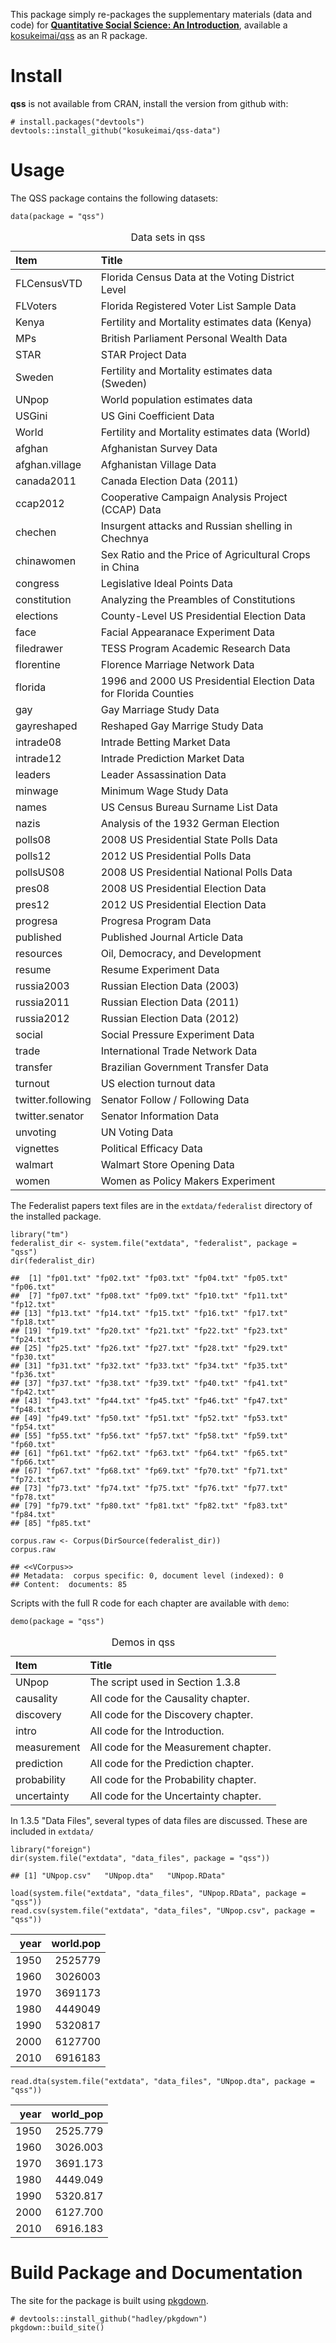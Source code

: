 This package simply re-packages the supplementary materials (data and
code) for **[Quantitative Social Science: An
Introduction](http://press.princeton.edu/titles/11025.html)**, available
a [kosukeimai/qss](https://github.com/kosukeimai/qss) as an R package.

Install
=======

**qss** is not available from CRAN, install the version from github
with:

    # install.packages("devtools")
    devtools::install_github("kosukeimai/qss-data")

Usage
=====

The QSS package contains the following datasets:

    data(package = "qss")

<table>
<caption>Data sets in qss</caption>
<thead>
<tr class="header">
<th align="left">Item</th>
<th align="left">Title</th>
</tr>
</thead>
<tbody>
<tr class="odd">
<td align="left">FLCensusVTD</td>
<td align="left">Florida Census Data at the Voting District Level</td>
</tr>
<tr class="even">
<td align="left">FLVoters</td>
<td align="left">Florida Registered Voter List Sample Data</td>
</tr>
<tr class="odd">
<td align="left">Kenya</td>
<td align="left">Fertility and Mortality estimates data (Kenya)</td>
</tr>
<tr class="even">
<td align="left">MPs</td>
<td align="left">British Parliament Personal Wealth Data</td>
</tr>
<tr class="odd">
<td align="left">STAR</td>
<td align="left">STAR Project Data</td>
</tr>
<tr class="even">
<td align="left">Sweden</td>
<td align="left">Fertility and Mortality estimates data (Sweden)</td>
</tr>
<tr class="odd">
<td align="left">UNpop</td>
<td align="left">World population estimates data</td>
</tr>
<tr class="even">
<td align="left">USGini</td>
<td align="left">US Gini Coefficient Data</td>
</tr>
<tr class="odd">
<td align="left">World</td>
<td align="left">Fertility and Mortality estimates data (World)</td>
</tr>
<tr class="even">
<td align="left">afghan</td>
<td align="left">Afghanistan Survey Data</td>
</tr>
<tr class="odd">
<td align="left">afghan.village</td>
<td align="left">Afghanistan Village Data</td>
</tr>
<tr class="even">
<td align="left">canada2011</td>
<td align="left">Canada Election Data (2011)</td>
</tr>
<tr class="odd">
<td align="left">ccap2012</td>
<td align="left">Cooperative Campaign Analysis Project (CCAP) Data</td>
</tr>
<tr class="even">
<td align="left">chechen</td>
<td align="left">Insurgent attacks and Russian shelling in Chechnya</td>
</tr>
<tr class="odd">
<td align="left">chinawomen</td>
<td align="left">Sex Ratio and the Price of Agricultural Crops in China</td>
</tr>
<tr class="even">
<td align="left">congress</td>
<td align="left">Legislative Ideal Points Data</td>
</tr>
<tr class="odd">
<td align="left">constitution</td>
<td align="left">Analyzing the Preambles of Constitutions</td>
</tr>
<tr class="even">
<td align="left">elections</td>
<td align="left">County-Level US Presidential Election Data</td>
</tr>
<tr class="odd">
<td align="left">face</td>
<td align="left">Facial Appearanace Experiment Data</td>
</tr>
<tr class="even">
<td align="left">filedrawer</td>
<td align="left">TESS Program Academic Research Data</td>
</tr>
<tr class="odd">
<td align="left">florentine</td>
<td align="left">Florence Marriage Network Data</td>
</tr>
<tr class="even">
<td align="left">florida</td>
<td align="left">1996 and 2000 US Presidential Election Data for Florida Counties</td>
</tr>
<tr class="odd">
<td align="left">gay</td>
<td align="left">Gay Marriage Study Data</td>
</tr>
<tr class="even">
<td align="left">gayreshaped</td>
<td align="left">Reshaped Gay Marrige Study Data</td>
</tr>
<tr class="odd">
<td align="left">intrade08</td>
<td align="left">Intrade Betting Market Data</td>
</tr>
<tr class="even">
<td align="left">intrade12</td>
<td align="left">Intrade Prediction Market Data</td>
</tr>
<tr class="odd">
<td align="left">leaders</td>
<td align="left">Leader Assassination Data</td>
</tr>
<tr class="even">
<td align="left">minwage</td>
<td align="left">Minimum Wage Study Data</td>
</tr>
<tr class="odd">
<td align="left">names</td>
<td align="left">US Census Bureau Surname List Data</td>
</tr>
<tr class="even">
<td align="left">nazis</td>
<td align="left">Analysis of the 1932 German Election</td>
</tr>
<tr class="odd">
<td align="left">polls08</td>
<td align="left">2008 US Presidential State Polls Data</td>
</tr>
<tr class="even">
<td align="left">polls12</td>
<td align="left">2012 US Presidential Polls Data</td>
</tr>
<tr class="odd">
<td align="left">pollsUS08</td>
<td align="left">2008 US Presidential National Polls Data</td>
</tr>
<tr class="even">
<td align="left">pres08</td>
<td align="left">2008 US Presidential Election Data</td>
</tr>
<tr class="odd">
<td align="left">pres12</td>
<td align="left">2012 US Presidential Election Data</td>
</tr>
<tr class="even">
<td align="left">progresa</td>
<td align="left">Progresa Program Data</td>
</tr>
<tr class="odd">
<td align="left">published</td>
<td align="left">Published Journal Article Data</td>
</tr>
<tr class="even">
<td align="left">resources</td>
<td align="left">Oil, Democracy, and Development</td>
</tr>
<tr class="odd">
<td align="left">resume</td>
<td align="left">Resume Experiment Data</td>
</tr>
<tr class="even">
<td align="left">russia2003</td>
<td align="left">Russian Election Data (2003)</td>
</tr>
<tr class="odd">
<td align="left">russia2011</td>
<td align="left">Russian Election Data (2011)</td>
</tr>
<tr class="even">
<td align="left">russia2012</td>
<td align="left">Russian Election Data (2012)</td>
</tr>
<tr class="odd">
<td align="left">social</td>
<td align="left">Social Pressure Experiment Data</td>
</tr>
<tr class="even">
<td align="left">trade</td>
<td align="left">International Trade Network Data</td>
</tr>
<tr class="odd">
<td align="left">transfer</td>
<td align="left">Brazilian Government Transfer Data</td>
</tr>
<tr class="even">
<td align="left">turnout</td>
<td align="left">US election turnout data</td>
</tr>
<tr class="odd">
<td align="left">twitter.following</td>
<td align="left">Senator Follow / Following Data</td>
</tr>
<tr class="even">
<td align="left">twitter.senator</td>
<td align="left">Senator Information Data</td>
</tr>
<tr class="odd">
<td align="left">unvoting</td>
<td align="left">UN Voting Data</td>
</tr>
<tr class="even">
<td align="left">vignettes</td>
<td align="left">Political Efficacy Data</td>
</tr>
<tr class="odd">
<td align="left">walmart</td>
<td align="left">Walmart Store Opening Data</td>
</tr>
<tr class="even">
<td align="left">women</td>
<td align="left">Women as Policy Makers Experiment</td>
</tr>
</tbody>
</table>

The Federalist papers text files are in the `extdata/federalist`
directory of the installed package.

    library("tm")
    federalist_dir <- system.file("extdata", "federalist", package = "qss")
    dir(federalist_dir)

    ##  [1] "fp01.txt" "fp02.txt" "fp03.txt" "fp04.txt" "fp05.txt" "fp06.txt"
    ##  [7] "fp07.txt" "fp08.txt" "fp09.txt" "fp10.txt" "fp11.txt" "fp12.txt"
    ## [13] "fp13.txt" "fp14.txt" "fp15.txt" "fp16.txt" "fp17.txt" "fp18.txt"
    ## [19] "fp19.txt" "fp20.txt" "fp21.txt" "fp22.txt" "fp23.txt" "fp24.txt"
    ## [25] "fp25.txt" "fp26.txt" "fp27.txt" "fp28.txt" "fp29.txt" "fp30.txt"
    ## [31] "fp31.txt" "fp32.txt" "fp33.txt" "fp34.txt" "fp35.txt" "fp36.txt"
    ## [37] "fp37.txt" "fp38.txt" "fp39.txt" "fp40.txt" "fp41.txt" "fp42.txt"
    ## [43] "fp43.txt" "fp44.txt" "fp45.txt" "fp46.txt" "fp47.txt" "fp48.txt"
    ## [49] "fp49.txt" "fp50.txt" "fp51.txt" "fp52.txt" "fp53.txt" "fp54.txt"
    ## [55] "fp55.txt" "fp56.txt" "fp57.txt" "fp58.txt" "fp59.txt" "fp60.txt"
    ## [61] "fp61.txt" "fp62.txt" "fp63.txt" "fp64.txt" "fp65.txt" "fp66.txt"
    ## [67] "fp67.txt" "fp68.txt" "fp69.txt" "fp70.txt" "fp71.txt" "fp72.txt"
    ## [73] "fp73.txt" "fp74.txt" "fp75.txt" "fp76.txt" "fp77.txt" "fp78.txt"
    ## [79] "fp79.txt" "fp80.txt" "fp81.txt" "fp82.txt" "fp83.txt" "fp84.txt"
    ## [85] "fp85.txt"

    corpus.raw <- Corpus(DirSource(federalist_dir))
    corpus.raw

    ## <<VCorpus>>
    ## Metadata:  corpus specific: 0, document level (indexed): 0
    ## Content:  documents: 85

Scripts with the full R code for each chapter are available with `demo`:

    demo(package = "qss")

<table>
<caption>Demos in qss</caption>
<thead>
<tr class="header">
<th align="left">Item</th>
<th align="left">Title</th>
</tr>
</thead>
<tbody>
<tr class="odd">
<td align="left">UNpop</td>
<td align="left">The script used in Section 1.3.8</td>
</tr>
<tr class="even">
<td align="left">causality</td>
<td align="left">All code for the Causality chapter.</td>
</tr>
<tr class="odd">
<td align="left">discovery</td>
<td align="left">All code for the Discovery chapter.</td>
</tr>
<tr class="even">
<td align="left">intro</td>
<td align="left">All code for the Introduction.</td>
</tr>
<tr class="odd">
<td align="left">measurement</td>
<td align="left">All code for the Measurement chapter.</td>
</tr>
<tr class="even">
<td align="left">prediction</td>
<td align="left">All code for the Prediction chapter.</td>
</tr>
<tr class="odd">
<td align="left">probability</td>
<td align="left">All code for the Probability chapter.</td>
</tr>
<tr class="even">
<td align="left">uncertainty</td>
<td align="left">All code for the Uncertainty chapter.</td>
</tr>
</tbody>
</table>

In 1.3.5 "Data Files", several types of data files are discussed. These
are included in `extdata/`

    library("foreign")
    dir(system.file("extdata", "data_files", package = "qss"))

    ## [1] "UNpop.csv"   "UNpop.dta"   "UNpop.RData"

    load(system.file("extdata", "data_files", "UNpop.RData", package = "qss"))
    read.csv(system.file("extdata", "data_files", "UNpop.csv", package = "qss"))

<table>
<thead>
<tr class="header">
<th align="right">year</th>
<th align="right">world.pop</th>
</tr>
</thead>
<tbody>
<tr class="odd">
<td align="right">1950</td>
<td align="right">2525779</td>
</tr>
<tr class="even">
<td align="right">1960</td>
<td align="right">3026003</td>
</tr>
<tr class="odd">
<td align="right">1970</td>
<td align="right">3691173</td>
</tr>
<tr class="even">
<td align="right">1980</td>
<td align="right">4449049</td>
</tr>
<tr class="odd">
<td align="right">1990</td>
<td align="right">5320817</td>
</tr>
<tr class="even">
<td align="right">2000</td>
<td align="right">6127700</td>
</tr>
<tr class="odd">
<td align="right">2010</td>
<td align="right">6916183</td>
</tr>
</tbody>
</table>

    read.dta(system.file("extdata", "data_files", "UNpop.dta", package = "qss"))

<table>
<thead>
<tr class="header">
<th align="right">year</th>
<th align="right">world_pop</th>
</tr>
</thead>
<tbody>
<tr class="odd">
<td align="right">1950</td>
<td align="right">2525.779</td>
</tr>
<tr class="even">
<td align="right">1960</td>
<td align="right">3026.003</td>
</tr>
<tr class="odd">
<td align="right">1970</td>
<td align="right">3691.173</td>
</tr>
<tr class="even">
<td align="right">1980</td>
<td align="right">4449.049</td>
</tr>
<tr class="odd">
<td align="right">1990</td>
<td align="right">5320.817</td>
</tr>
<tr class="even">
<td align="right">2000</td>
<td align="right">6127.700</td>
</tr>
<tr class="odd">
<td align="right">2010</td>
<td align="right">6916.183</td>
</tr>
</tbody>
</table>

Build Package and Documentation
===============================

The site for the package is built using
[pkgdown](https://github.com/hadley/pkgdown).

    # devtools::install_github("hadley/pkgdown")
    pkgdown::build_site()
